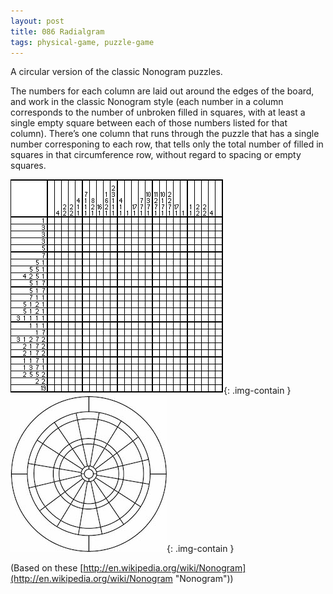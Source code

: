 ```yaml
---
layout: post
title: 086 Radialgram
tags: physical-game, puzzle-game
---
```

A circular version of the classic Nonogram puzzles.

The numbers for each column are laid out around the edges of the board, and work in the classic Nonogram style (each number in a column corresponds to the number of unbroken filled in squares, with at least a single empty square between each of those numbers listed for that column).  There’s one column that runs through the puzzle that has a single number corresponing to each row, that tells only the total number of filled in squares in that circumference row, without regard to spacing or empty squares.


![nonogram](/img/games/086_Radialgram1.png "Nonogram Image"){: .img-contain }
![dartboard](/img/games/086_Radialgram2.jpg "Dartboard Image"){: .img-contain }

(Based on these [http://en.wikipedia.org/wiki/Nonogram](http://en.wikipedia.org/wiki/Nonogram "Nonogram"))


